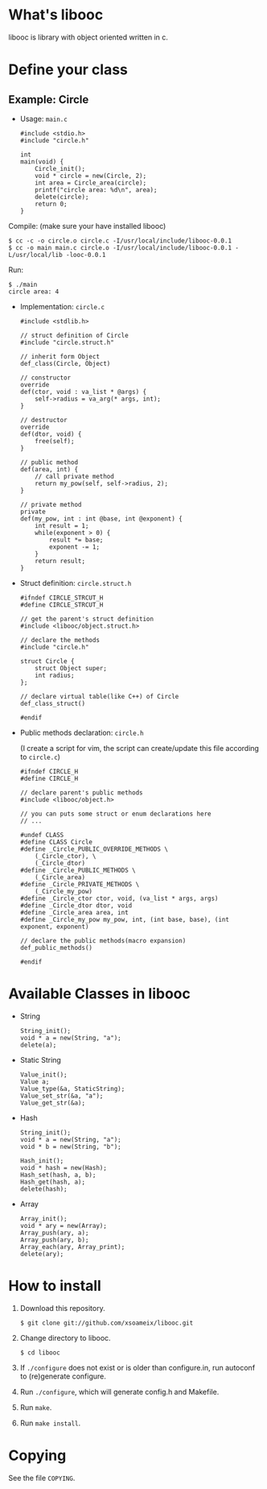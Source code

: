 #   What's libooc

libooc is library with object oriented written in c.

#   Define your class

##  Example: Circle

*   Usage: `main.c`

        #include <stdio.h>
        #include "circle.h"

        int
        main(void) {
            Circle_init();
            void * circle = new(Circle, 2);
            int area = Circle_area(circle);
            printf("circle area: %d\n", area);
            delete(circle);
            return 0;
        }

Compile:
(make sure your have installed libooc)

    $ cc -c -o circle.o circle.c -I/usr/local/include/libooc-0.0.1
    $ cc -o main main.c circle.o -I/usr/local/include/libooc-0.0.1 -L/usr/local/lib -looc-0.0.1

Run:

    $ ./main
    circle area: 4

*   Implementation: `circle.c`

        #include <stdlib.h>

        // struct definition of Circle
        #include "circle.struct.h"

        // inherit form Object
        def_class(Circle, Object)

        // constructor
        override
        def(ctor, void : va_list * @args) {
            self->radius = va_arg(* args, int);
        }

        // destructor
        override
        def(dtor, void) {
            free(self);
        }

        // public method
        def(area, int) {
            // call private method
            return my_pow(self, self->radius, 2);
        }

        // private method
        private
        def(my_pow, int : int @base, int @exponent) {
            int result = 1;
            while(exponent > 0) {
                result *= base;
                exponent -= 1;
            }
            return result;
        }

*   Struct definition: `circle.struct.h`

        #ifndef CIRCLE_STRCUT_H
        #define CIRCLE_STRCUT_H

        // get the parent's struct definition
        #include <libooc/object.struct.h>

        // declare the methods
        #include "circle.h"

        struct Circle {
            struct Object super;
            int radius;
        };

        // declare virtual table(like C++) of Circle
        def_class_struct()

        #endif

*   Public methods declaration: `circle.h`

    (I create a script for vim, the script can create/update this file according to `circle.c`)

        #ifndef CIRCLE_H
        #define CIRCLE_H

        // declare parent's public methods
        #include <libooc/object.h>

        // you can puts some struct or enum declarations here
        // ...

        #undef CLASS
        #define CLASS Circle
        #define _Circle_PUBLIC_OVERRIDE_METHODS \
            (_Circle_ctor), \
            (_Circle_dtor)
        #define _Circle_PUBLIC_METHODS \
            (_Circle_area)
        #define _Circle_PRIVATE_METHODS \
            (_Circle_my_pow)
        #define _Circle_ctor ctor, void, (va_list * args, args)
        #define _Circle_dtor dtor, void
        #define _Circle_area area, int
        #define _Circle_my_pow my_pow, int, (int base, base), (int exponent, exponent)

        // declare the public methods(macro expansion)
        def_public_methods()

        #endif

#   Available Classes in libooc

*   String

        String_init();
        void * a = new(String, "a");
        delete(a);

*   Static String

        Value_init();
        Value a;
        Value_type(&a, StaticString);
        Value_set_str(&a, "a");
        Value_get_str(&a);

*   Hash

        String_init();
        void * a = new(String, "a");
        void * b = new(String, "b");

        Hash_init();
        void * hash = new(Hash);
        Hash_set(hash, a, b);
        Hash_get(hash, a);
        delete(hash);

*   Array

        Array_init();
        void * ary = new(Array);
        Array_push(ary, a);
        Array_push(ary, b);
        Array_each(ary, Array_print);
        delete(ary);

#   How to install

1.  Download this repository.

        $ git clone git://github.com/xsoameix/libooc.git

2.  Change directory to libooc.

        $ cd libooc

3.  If `./configure` does not exist or is older than configure.in,
    run autoconf to (re)generate configure.

4.  Run `./configure`, which will generate config.h and Makefile.

5.  Run `make`.

6.  Run `make install`.

#   Copying

See the file `COPYING`.
